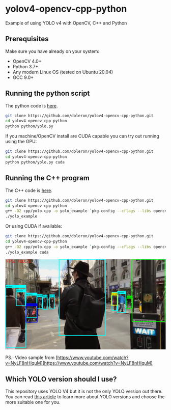# yolov4-opencv-cpp-python
Example of using YOLO v4 with OpenCV, C++ and Python

## Prerequisites

Make sure you have already on your system:

- OpenCV 4.0+
- Python 3.7+
- Any modern Linux OS (tested on Ubuntu 20.04)
- GCC 9.0+

## Running the python script

The python code is [here](python/yolo.py).

```bash
git clone https://github.com/doleron/yolov4-opencv-cpp-python.git
cd yolov4-opencv-cpp-python
python python/yolo.py 
```

If you machine/OpenCV install are CUDA capable you can try out running using the GPU:

```bash
git clone https://github.com/doleron/yolov4-opencv-cpp-python.git
cd yolov4-opencv-cpp-python
python python/yolo.py cuda
```

## Running the C++ program

The C++ code is [here](cpp/yolo.cpp).

```bash
git clone https://github.com/doleron/yolov4-opencv-cpp-python.git
cd yolov4-opencv-cpp-python
g++ -O2 cpp/yolo.cpp -o yolo_example `pkg-config --cflags --libs opencv4`
./yolo_example
```

Or using CUDA if available:

```bash
git clone https://github.com/doleron/yolov4-opencv-cpp-python.git
cd yolov4-opencv-cpp-python
g++ -O2 cpp/yolo.cpp -o yolo_example `pkg-config --cflags --libs opencv4`
./yolo_example cuda
```
![running the examples](https://github.com/doleron/yolov4-opencv-cpp-python/raw/main/yolov4.png)

PS.: Video sample from [https://www.youtube.com/watch?v=NyLF8nHIquM](https://www.youtube.com/watch?v=NyLF8nHIquM)

## Which YOLO version should I use?

This repository uses YOLO V4 but it is not the only YOLO version out there. You can read [this article](https://towardsdatascience.com/yolo-v4-or-yolo-v5-or-pp-yolo-dad8e40f7109) to learn more about YOLO versions and choose the more suitable one for you.
